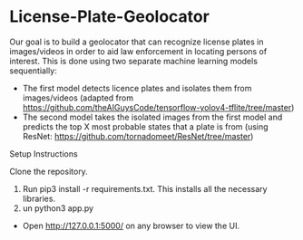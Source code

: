 # License-Plate-Geolocator
Our goal is to build a geolocator that can recognize license plates in images/videos in order to aid law enforcement in locating persons of interest. This is done using two separate machine learning models sequentially:
* The first model detects licence plates and isolates them from images/videos (adapted from https://github.com/theAIGuysCode/tensorflow-yolov4-tflite/tree/master)
* The second model takes the isolated images from the first model and predicts the top X most probable states that a plate is from (using ResNet: https://github.com/tornadomeet/ResNet/tree/master)


Setup Instructions

Clone the repository.
1) Run pip3 install -r requirements.txt. This installs all the necessary libraries.
2) un python3 app.py

* Open http://127.0.0.1:5000/ on any browser to view the UI.
